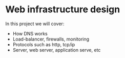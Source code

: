 # Web infrastructure design

In this project we will cover:
+ How DNS works
+ Load-balancer, firewalls, monitoring
+ Protocols such as http, tcp/ip
+ Server, web server, application serve, etc
